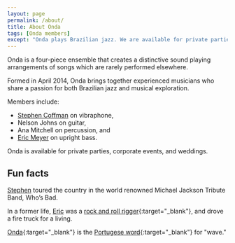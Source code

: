 ```yaml
---
layout: page
permalink: /about/
title: About Onda
tags: [Onda members]
except: "Onda plays Brazilian jazz. We are available for private parties, corporate events, and weddings."
---
```


Onda is a four-piece ensemble that creates a distinctive sound playing arrangements of songs which are rarely performed elsewhere.

Formed in April 2014, Onda brings together experienced musicians who share a passion for both Brazilian jazz and musical exploration.

Members include:

* [Stephen Coffman]({{site.url}}/about/stephen/) on vibraphone,
* Nelson Johns on guitar,
* Ana Mitchell on percussion, and
* [Eric Meyer]({{site.url}}/about/eric/) on upright bass.

Onda is available for private parties, corporate events, and weddings.

## Fun facts

[Stephen]({{site.url}}/about/stephen/) toured the country in the world renowned Michael Jackson Tribute Band, Who’s Bad.

In a former life, [Eric]({{site.url}}/about/eric/) was a [rock and roll rigger](https://www.youtube.com/watch?v=hcDtBzMcmHA){:target="_blank"}, and drove a fire truck for a living.

[Onda](https://translate.google.com/translate_tts?ie=UTF-8&q=onda&tl=pt&total=1&idx=0&textlen=4&client=t){:target="_blank"} is the [Portugese word](https://translate.google.com/#pt/en/onda){:target="_blank"} for "wave."

